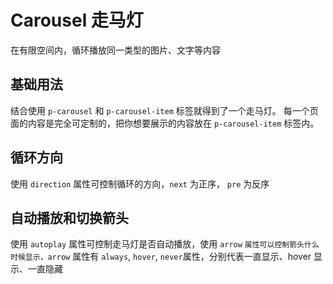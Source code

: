 <script setup>
import demo1 from './demo1.vue'
import demo2 from './demo2.vue'
import demo3 from './demo3.vue'
</script>

# Carousel 走马灯

在有限空间内，循环播放同一类型的图片、文字等内容

## 基础用法

结合使用 `p-carousel` 和 `p-carousel-item` 标签就得到了一个走马灯。 每一个页面的内容是完全可定制的，把你想要展示的内容放在 `p-carousel-item` 标签内。

<preview comp-name="carousel" demo-name="demo1">
  <demo1/>
</preview>

## 循环方向

使用 `direction` 属性可控制循环的方向，`next` 为正序， `pre` 为反序

<preview comp-name="carousel" demo-name="demo2">
  <demo2/>
</preview>

## 自动播放和切换箭头

使用 `autoplay` 属性可控制走马灯是否自动播放，使用 `arrow` `属性可以控制箭头什么时候显示，arrow` 属性有 `always`, `hover`, `never`属性，分别代表一直显示、hover 显示、一直隐藏

<preview comp-name="carousel" demo-name="demo3">
  <demo3/>
</preview>
